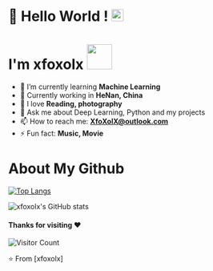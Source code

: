 # 👋 Hello World !  <img src="https://github.com/TheDudeThatCode/TheDudeThatCode/blob/master/Assets/Earth.gif" width="24px">
 

# I'm xfoxolx <img src="https://media.giphy.com/media/12oufCB0MyZ1Go/giphy.gif" width="50">

- 🌱 I’m currently learning **Machine Learning**
- 👯 Currently working in **HeNan, China**
- 🤔 I love **Reading, photography**
- 💬 Ask me about Deep Learning, Python and my projects
- 📫 How to reach me: **XfoXolX@outlook.com**
- ⚡ Fun fact: **Music, Movie**

# About My Github
[![Top Langs](https://github-readme-stats.vercel.app/api/top-langs/?username=xfoxolx)](https://github.com/Christmas-Wong/github-readme-stats)

![xfoxolx's GitHub stats](https://github-readme-stats.vercel.app/api?username=xfoxolx&show_icons=true&theme=tokyonight)

#### Thanks for visiting :heart:
![Visitor Count](https://profile-counter.glitch.me/xfoxlox/count.svg) 

⭐️ From [xfoxolx]
